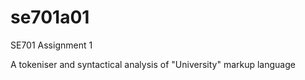 # se701a01
SE701 Assignment 1

A tokeniser and syntactical analysis of "University" markup language
